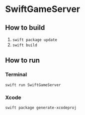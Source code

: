 # SwiftGameServer

## How to build
1. `swift package update`
2. `swift build`

## How to run
### Terminal
`swift run SwiftGameServer`
### Xcode
`swift package generate-xcodeproj`
